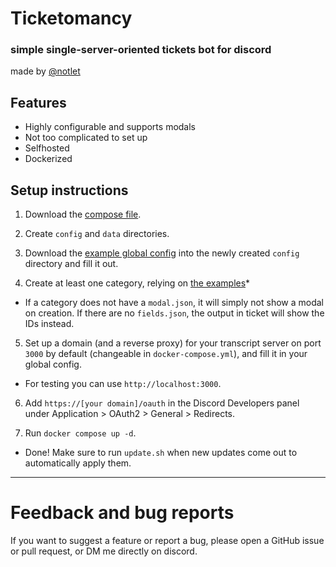 # Ticketomancy
### simple single-server-oriented tickets bot for discord
made by [@notlet](https://discord.com/users/478480501649309708)

## Features
- Highly configurable and supports modals
- Not too complicated to set up
- Selfhosted
- Dockerized

## Setup instructions
1. Download the [compose file](https://github.com/notlet/ticketomancy/blob/main/docker-compose.yml).

2. Create `config` and `data` directories.

3. Download the [example global config](https://github.com/notlet/ticketomancy/blob/main/config/global.example.json) into the newly created `config` directory and fill it out.

4. Create at least one category, relying on [the examples](https://github.com/notlet/ticketomancy/tree/main/config/categories.example)*
- If a category does not have a `modal.json`, it will simply not show a modal on creation. If there are no `fields.json`, the output in ticket will show the IDs instead.

5. Set up a domain (and a reverse proxy) for your transcript server on port `3000` by default (changeable in `docker-compose.yml`), and fill it in your global config.
- For testing you can use `http://localhost:3000`.

6. Add `https://[your domain]/oauth` in the Discord Developers panel under Application > OAuth2 > General > Redirects.

7. Run `docker compose up -d`.
- Done! Make sure to run `update.sh` when new updates come out to automatically apply them.
---



# Feedback and bug reports
If you want to suggest a feature or report a bug, please open a GitHub issue or pull request, or DM me directly on discord.
